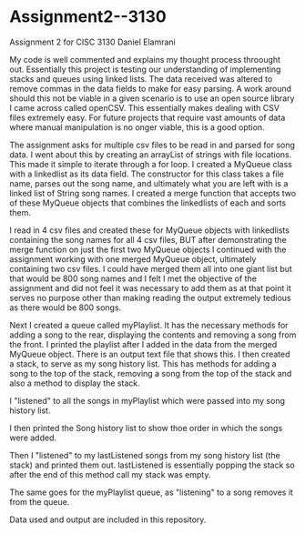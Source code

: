 # Assignment2--3130
Assignment 2 for CISC 3130 
Daniel Elamrani


My code is well commented and explains my thought process throought out. Essentially this project is testing our understanding
of implementing stacks and queues using linked lists. The data received was altered to remove commas in the data fields 
to make for easy parsing. A work around should this not be viable in a given scenario is to use an open source library I came across
called openCSV. This essentially makes dealing with CSV files extremely easy. For future projects that require vast amounts of data where
manual manipulation is no onger viable, this is a good option. 

The assignment asks for multiple csv files to be read in and parsed for song data. I went about this by creating an arrayList of strings
with file locations. This made it simple to iterate through a for loop. 
I created a MyQueue class with a linkedlist as its data field. The constructor for this class takes a file name, parses out the song name,
and ultimately what you are left with is a linked list of String song names. I created a merge function that accepts two of these MyQueue
objects that combines the linkedlists of each and sorts them. 

I read in 4 csv files and created these for MyQueue objects with linkedlists containing the song names for all 4 csv files, BUT after
demonstrating the merge function on just the first two MyQueue objects I continued with the assignment working with one merged MyQueue object,
ultimately containing two csv files. I could have merged them all into one giant list but that would be 800 song names and I felt I met the
objective of the assignment and did not feel it was necessary to add them as at that point it serves no purpose other than making reading
the output extremely tedious as there would be 800 songs. 

Next I created a queue called myPlaylist. It has the necessary methods for adding a song to the rear, displaying the contents 
and removing a song from the front.
I printed the playlist after I added in the data from the merged MyQueue object. There is an output text file that shows this. 
I then created a stack, to serve as my song history list. This has methods for adding a song to the top of the stack, removing a song from
the top of the stack and also a method to display the stack. 

I "listened" to all the songs in myPlaylist which were passed into my song history list.

I then printed the Song history list to show thoe order in which the songs were added.

Then I "listened" to my lastListened songs from my song history list (the stack) and printed them out.
lastListened is essentially popping the stack so after the end of this method call my stack was empty.

The same goes for the myPlaylist queue, as "listening" to a song removes it from the queue. 

Data used and output are included in this repository. 
